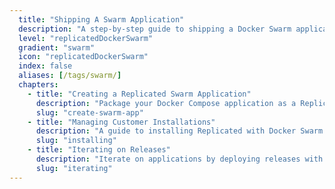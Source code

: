 ```yaml
---
  title: "Shipping A Swarm Application"
  description: "A step-by-step guide to shipping a Docker Swarm application using Replicated."
  level: "replicatedDockerSwarm"
  gradient: "swarm"
  icon: "replicatedDockerSwarm"
  index: false
  aliases: [/tags/swarm/]
  chapters:
    - title: "Creating a Replicated Swarm Application"
      description: "Package your Docker Compose application as a Replicated application"
      slug: "create-swarm-app"
    - title: "Managing Customer Installations"
      description: "A guide to installing Replicated with Docker Swarm for your customers"
      slug: "installing"
    - title: "Iterating on Releases"
      description: "Iterate on applications by deploying releases with new features"
      slug: "iterating"
---
```

